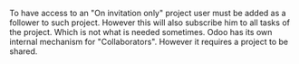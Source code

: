 To have access to an "On invitation only" project user must be added as a follower to such project. 
However this will also subscribe him to all tasks of the project. Which is not what is needed sometimes.
Odoo has its own internal mechanism for "Collaborators".  However it requires a project to be shared.

